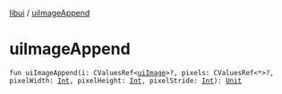 [libui](index.md) / [uiImageAppend](./ui-image-append.md)

# uiImageAppend

`fun uiImageAppend(i: CValuesRef<`[`uiImage`](ui-image.md)`>?, pixels: CValuesRef<*>?, pixelWidth: `[`Int`](https://kotlinlang.org/api/latest/jvm/stdlib/kotlin/-int/index.html)`, pixelHeight: `[`Int`](https://kotlinlang.org/api/latest/jvm/stdlib/kotlin/-int/index.html)`, pixelStride: `[`Int`](https://kotlinlang.org/api/latest/jvm/stdlib/kotlin/-int/index.html)`): `[`Unit`](https://kotlinlang.org/api/latest/jvm/stdlib/kotlin/-unit/index.html)
